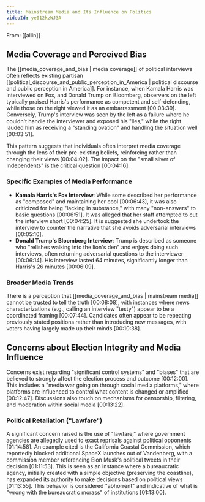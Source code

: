 ```yaml
---
title: Mainstream Media and Its Influence on Politics
videoId: ye012kzWJ3A
---
```


From: [[allin]] <br/> 

## Media Coverage and Perceived Bias
The [[media_coverage_and_bias | media coverage]] of political interviews often reflects existing partisan [[political_discourse_and_public_perception_in_America | political discourse and public perception in America]]. For instance, when Kamala Harris was interviewed on Fox, and Donald Trump on Bloomberg, observers on the left typically praised Harris's performance as competent and self-defending, while those on the right viewed it as an embarrassment <a class="yt-timestamp" data-t="00:03:39">[00:03:39]</a>. Conversely, Trump's interview was seen by the left as a failure where he couldn't handle the interviewer and exposed his "lies," while the right lauded him as receiving a "standing ovation" and handling the situation well <a class="yt-timestamp" data-t="00:03:51">[00:03:51]</a>.

This pattern suggests that individuals often interpret media coverage through the lens of their pre-existing beliefs, reinforcing rather than changing their views <a class="yt-timestamp" data-t="00:04:02">[00:04:02]</a>. The impact on the "small sliver of Independents" is the critical question <a class="yt-timestamp" data-t="00:04:16">[00:04:16]</a>.

### Specific Examples of Media Performance

*   **Kamala Harris's Fox Interview**: While some described her performance as "composed" and maintaining her cool <a class="yt-timestamp" data-t="00:06:43">[00:06:43]</a>, it was also criticized for being "lacking in substance," with many "non-answers" to basic questions <a class="yt-timestamp" data-t="00:06:51">[00:06:51]</a>. It was alleged that her staff attempted to cut the interview short <a class="yt-timestamp" data-t="00:04:25">[00:04:25]</a>. It is suggested she undertook the interview to counter the narrative that she avoids adversarial interviews <a class="yt-timestamp" data-t="00:05:10">[00:05:10]</a>.
*   **Donald Trump's Bloomberg Interview**: Trump is described as someone who "relishes walking into the lion's den" and enjoys doing such interviews, often returning adversarial questions to the interviewer <a class="yt-timestamp" data-t="00:06:14">[00:06:14]</a>. His interview lasted 64 minutes, significantly longer than Harris's 26 minutes <a class="yt-timestamp" data-t="00:06:09">[00:06:09]</a>.

### Broader Media Trends
There is a perception that [[media_coverage_and_bias | mainstream media]] cannot be trusted to tell the truth <a class="yt-timestamp" data-t="00:08:08">[00:08:08]</a>, with instances where news characterizations (e.g., calling an interview "testy") appear to be a coordinated framing <a class="yt-timestamp" data-t="00:07:44">[00:07:44]</a>. Candidates often appear to be repeating previously stated positions rather than introducing new messages, with voters having largely made up their minds <a class="yt-timestamp" data-t="00:10:38">[00:10:38]</a>.

## Concerns about Election Integrity and Media Influence
Concerns exist regarding "significant control systems" and "biases" that are believed to strongly affect the election process and outcome <a class="yt-timestamp" data-t="00:12:00">[00:12:00]</a>. This includes a "media war going on through social media platforms," where platforms are influenced to control what content is changed or amplified <a class="yt-timestamp" data-t="00:12:47">[00:12:47]</a>. Discussions also touch on mechanisms for censorship, filtering, and moderation within social media <a class="yt-timestamp" data-t="00:13:22">[00:13:22]</a>.

### Political Retaliation ("Lawfare")
A significant concern raised is the use of "lawfare," where government agencies are allegedly used to exact reprisals against political opponents <a class="yt-timestamp" data-t="01:14:58">[01:14:58]</a>. An example cited is the California Coastal Commission, which reportedly blocked additional SpaceX launches out of Vandenberg, with a commission member referencing Elon Musk's political tweets in their decision <a class="yt-timestamp" data-t="01:11:53">[01:11:53]</a>. This is seen as an instance where a bureaucratic agency, initially created with a simple objective (preserving the coastline), has expanded its authority to make decisions based on political views <a class="yt-timestamp" data-t="01:13:55">[01:13:55]</a>. This behavior is considered "abhorrent" and indicative of what is "wrong with the bureaucratic morass" of institutions <a class="yt-timestamp" data-t="01:13:00">[01:13:00]</a>.
